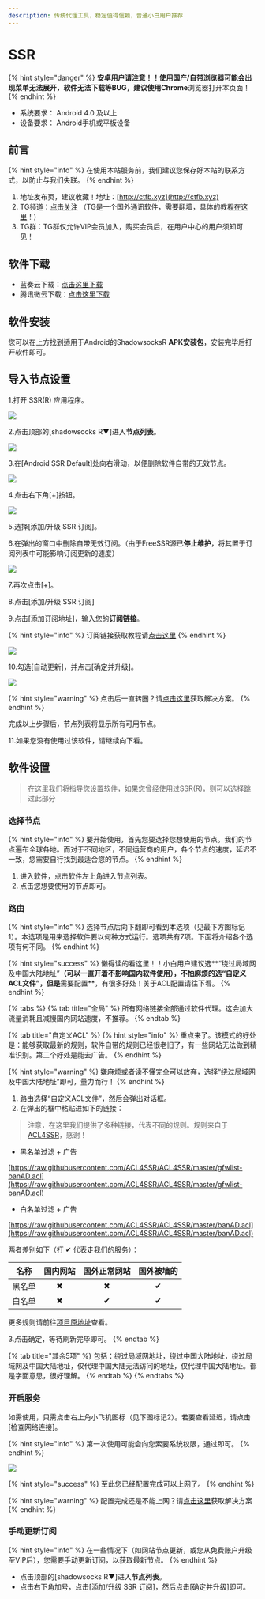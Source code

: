 ```yaml
---
description: 传统代理工具，稳定值得信赖，普通小白用户推荐
---
```


# SSR

{% hint style="danger" %}
**安卓用户请注意！！**使用国产/自带浏览器可能会出现菜单无法展开，软件无法下载等BUG，建议使用**Chrome**浏览器打开本页面！
{% endhint %}

* 系统要求： Android 4.0 及以上
* 设备要求： Android手机或平板设备

## 前言

{% hint style="info" %}
在使用本站服务前，我们建议您保存好本站的联系方式，以防止与我们失联。
{% endhint %}

1. 地址发布页，建议收藏！地址：[http://ctfb.xyz](http://ctfb.xyz)
2. TG频道：[点击关注](https://t.me/cctcloud) （TG是一个国外通讯软件，需要翻墙，具体的教程[在这里](../../advanced/telegram.md)！\)
3. TG群：TG群仅允许VIP会员加入，购买会员后，在用户中心的用户须知可见！

## 软件下载

* 蓝奏云下载：[点击这里下载](https://www.lanzous.com/i4czdod)
* 腾讯微云下载：[点击这里下载](https://share.weiyun.com/5vs1aYR)

## 软件安装

您可以在上方找到适用于Android的ShadowsocksR **APK安装包**，安装完毕后打开软件即可。

## 导入节点设置

1.打开 SSR\(R\) 应用程序。

![](../../.gitbook/assets/android-1.png)

2.点击顶部的\[shadowsocks R▼\]进入**节点列表**。

![](../../.gitbook/assets/android-2.png)

3.在\[Android SSR Default\]处向右滑动，以便删除软件自带的无效节点。

![](../../.gitbook/assets/android-3.png)

4.点击右下角\[+\]按钮。

![](../../.gitbook/assets/android-4.png)

5.选择\[添加/升级 SSR 订阅\]。

6.在弹出的窗口中删除自带无效订阅。（由于FreeSSR源已**停止维护**，将其置于订阅列表中可能影响订阅更新的速度）

![](../../.gitbook/assets/android-5.png)

7.再次点击\[+\]。

8.点击\[添加/升级 SSR 订阅\]

9.点击\[添加订阅地址\]，输入您的**订阅链接**。

{% hint style="info" %}
订阅链接获取教程请[点击这里](../../panel.md#ding-yue-tuo-guan-lian-jie)
{% endhint %}

![](../../.gitbook/assets/android-6.png)

10.勾选\[自动更新\]，并点击\[确定并升级\]。

![](../../.gitbook/assets/android-7.png)

{% hint style="warning" %}
点击后一直转圈？请[点击这里](../../other/faq.md#android)获取解决方案。
{% endhint %}

完成以上步骤后，节点列表将显示所有可用节点。

11.如果您没有使用过该软件，请继续向下看。

## 软件设置

> 在这里我们将指导您设置软件，如果您曾经使用过SSR\(R\)，则可以选择跳过此部分

### 选择节点

{% hint style="info" %}
要开始使用，首先您要选择您想使用的节点。我们的节点遍布全球各地。而对于不同地区，不同运营商的用户，各个节点的速度，延迟不一致，您需要自行找到最适合您的节点。
{% endhint %}

1. 进入软件，点击软件左上角进入节点列表。
2. 点击您想要使用的节点即可。

### 路由

{% hint style="info" %}
选择节点后向下翻即可看到本选项（见最下方图标记1）。本选项是用来选择软件要以何种方式运行。选项共有7项。下面将介绍各个选项有何不同。
{% endhint %}

{% hint style="success" %}
懒得读的看这里！！小白用户建议选**“绕过局域网及中国大陆地址”**（可以一直开着不影响国内软件使用），不怕麻烦的选“自定义ACL文件”，但是**需要配置**，有很多好处！关于ACL配置请往下看。
{% endhint %}

{% tabs %}
{% tab title="全局" %}
所有网络链接全部通过软件代理。这会加大流量消耗且减慢国内网站速度，不推荐。
{% endtab %}

{% tab title="自定义ACL" %}
{% hint style="info" %}
重点来了。该模式的好处是：能够获取最新的规则，软件自带的规则已经很老旧了，有一些网站无法做到精准识别。第二个好处是能去广告。
{% endhint %}

{% hint style="warning" %}
嫌麻烦或者读不懂完全可以放弃，选择“绕过局域网及中国大陆地址”即可，量力而行！
{% endhint %}

1. 路由选择“自定义ACL文件”，然后会弹出对话框。
2. 在弹出的框中粘贴进如下的链接：

> 注意，在这里我们提供了多种链接，代表不同的规则。规则来自于[ACL4SSR](https://github.com/ACL4SSR/ACL4SSR)，感谢！

* 黑名单过滤 + 广告

[https://raw.githubusercontent.com/ACL4SSR/ACL4SSR/master/gfwlist-banAD.acl](https://raw.githubusercontent.com/ACL4SSR/ACL4SSR/master/gfwlist-banAD.acl)

* 白名单过滤 + 广告

[https://raw.githubusercontent.com/ACL4SSR/ACL4SSR/master/banAD.acl](https://raw.githubusercontent.com/ACL4SSR/ACL4SSR/master/banAD.acl)

两者差别如下（打 ✔ 代表走我们的服务）：

| 名称 | 国内网站 | 国外正常网站 | 国外被墙的 |
| :---: | :---: | :---: | :---: |
| 黑名单 | ✖  | ✖  | ✔  |
| 白名单 | ✖  | ✔  | ✔  |

更多规则请前往[项目原地址](https://github.com/ACL4SSR/ACL4SSR)查看。

3.点击确定，等待刷新完毕即可。
{% endtab %}

{% tab title="其余5项" %}
包括：绕过局域网地址，绕过中国大陆地址，绕过局域网及中国大陆地址，仅代理中国大陆无法访问的地址，仅代理中国大陆地址。都是字面意思，很好理解。
{% endtab %}
{% endtabs %}



### 开启服务

如需使用，只需点击右上角小飞机图标（见下图标记2）。若要查看延迟，请点击\[检查网络连接\]。

{% hint style="info" %}
第一次使用可能会向您索要系统权限，通过即可。
{% endhint %}

![](../../.gitbook/assets/android-8.png)

{% hint style="success" %}
至此您已经配置完成可以上网了。
{% endhint %}

{% hint style="warning" %}
配置完成还是不能上网？请[点击这里](../../other/faq.md#android)获取解决方案
{% endhint %}

### 手动更新订阅

{% hint style="info" %}
在一些情况下（如网站节点更新，或您从免费账户升级至VIP后），您需要手动更新订阅，以获取最新节点。
{% endhint %}

* 点击顶部的\[shadowsocks R▼\]进入**节点列表**。
* 点击右下角加号，点击\[添加/升级 SSR 订阅\]，然后点击\[确定并升级\]即可。

